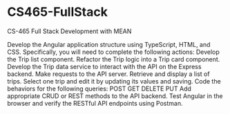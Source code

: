 # CS465-FullStack
CS-465 Full Stack Development with MEAN

Develop the Angular application structure using TypeScript, HTML, and CSS. Specifically, you will need to complete the following actions:
Develop the Trip list component.
Refactor the Trip logic into a Trip card component.
Develop the Trip data service to interact with the API on the Express backend.
Make requests to the API server. Retrieve and display a list of trips. Select one trip and edit it by updating its values and saving. Code the behaviors for the following queries:
POST
GET
DELETE
PUT
Add appropriate CRUD or REST methods to the API backend.
Test Angular in the browser and verify the RESTful API endpoints using Postman.
